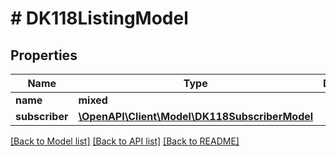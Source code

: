 # # DK118ListingModel

## Properties

Name | Type | Description | Notes
------------ | ------------- | ------------- | -------------
**name** | **mixed** |  |
**subscriber** | [**\OpenAPI\Client\Model\DK118SubscriberModel**](DK118SubscriberModel.md) |  |

[[Back to Model list]](../../README.md#models) [[Back to API list]](../../README.md#endpoints) [[Back to README]](../../README.md)
